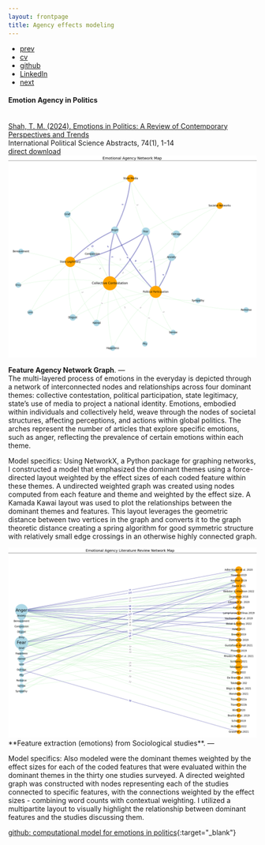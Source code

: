 ```yaml
---
layout: frontpage
title: Agency effects modeling
---
```



<div class="navbar">
  <div class="navbar-inner">
      <ul class="nav">
          <li><a href="triggers.html">prev</a></li>          
          <li><a href="{{ BASE_PATH }}/jshah-public.pdf">cv</a></li>
          <li><a href="https://github.com/javedmshah">github</a></li>
          <li><a href="https://linkedin.com/in/javedmaqboolshah">LinkedIn</a></li>
          <li><a href="gtfeature.html">next</a></li>          
      </ul>
  </div>
</div>

#### Emotion Agency in Politics
<br><a href="https://journals.sagepub.com/doi/10.1177/00208345241232769">Shah, T. M. (2024). Emotions in Politics: A Review of Contemporary Perspectives and Trends</a> <br>
International Political Science Abstracts, 74(1), 1-14<br>
<a href="{{ BASE_PATH }}/shah-2024-emotions-in-politics-a-review-of-contemporary-perspectives-and-trends.pdf" target="_blank">direct download</a><br>
<img src="final_coded_network_graph_emotion_agency.png" alt="Emotion Agency Network Graph" width="800"/>

**Feature Agency Network Graph**. &mdash; <br>
The multi-layered process of emotions in the everyday is depicted through a network of interconnected nodes and relationships across four dominant themes: collective contestation, political participation, state legitimacy, state’s use of media to project a national identity. Emotions, embodied within individuals and collectively held, weave through the nodes of societal structures, affecting perceptions, and actions within global politics. The arches represent the number of articles that explore specific emotions, such as anger, reflecting the prevalence of certain emotions within each theme.

Model specifics: Using NetworkX, a Python package for graphing networks, I constructed a model that emphasized the dominant themes using a force-directed layout weighted by the effect sizes of each coded feature within these themes. A undirected weighted graph was created using nodes computed from each feature and theme and weighted by the effect size. A Kamada Kawai layout was used to plot the relationships between the dominant themes and features. This layout leverages the geometric distance between two vertices in the graph and converts it to the graph theoretic distance creating a spring algorithm for good symmetric structure with relatively small edge crossings in an otherwise highly connected graph.

<img src="paper_final_coded_network_graph_emotion_agency.png" alt="Literature Review Network Graph" width="800"/>
**Feature extraction (emotions) from Sociological studies**. &mdash; <br>

Model specifics: Also modeled were the dominant themes weighted by the effect sizes for each of the coded features that were evaluated within the dominant themes in the thirty one studies surveyed. A directed weighted graph was constructed with nodes representing each of the studies connected to specific features, with the connections weighted by the effect sizes - combining word counts with contextual weighting. I utilized a multipartite layout to visually highlight the relationship between dominant features and the studies discussing them.

[github: computational model for emotions in politics](https://github.com/javedmshah/compute.agency.model){:target="_blank"}
